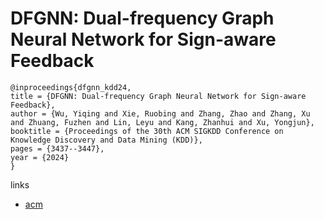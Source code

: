 # DFGNN: Dual-frequency Graph Neural Network for Sign-aware Feedback

```
@inproceedings{dfgnn_kdd24,
title = {DFGNN: Dual-frequency Graph Neural Network for Sign-aware Feedback},
author = {Wu, Yiqing and Xie, Ruobing and Zhang, Zhao and Zhang, Xu and Zhuang, Fuzhen and Lin, Leyu and Kang, Zhanhui and Xu, Yongjun},
booktitle = {Proceedings of the 30th ACM SIGKDD Conference on Knowledge Discovery and Data Mining (KDD)},
pages = {3437--3447},
year = {2024}
}
```

links
- [acm](https://dl.acm.org/doi/10.1145/3637528.3671701)
